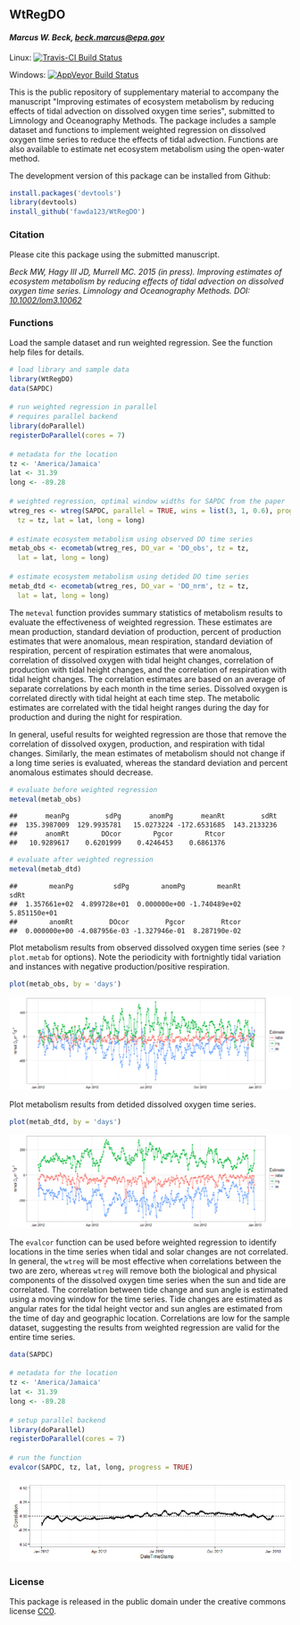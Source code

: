 
## WtRegDO

#### *Marcus W. Beck, beck.marcus@epa.gov*

Linux: [![Travis-CI Build Status](https://travis-ci.org/fawda123/WtRegDO.svg?branch=master)](https://travis-ci.org/fawda123/WtRegDO)

Windows: [![AppVeyor Build Status](https://ci.appveyor.com/api/projects/status/github/fawda123/WtRegDO?branch=master)](https://ci.appveyor.com/project/fawda123/WtRegDO)

This is the public repository of supplementary material to accompany the manuscript "Improving estimates of ecosystem metabolism by reducing effects of tidal advection on dissolved oxygen time series", submitted to Limnology and Oceanography Methods.  The package includes a sample dataset and functions to implement weighted regression on dissolved oxygen time series to reduce the effects of tidal advection.  Functions are also available to estimate net ecosystem metabolism using the open-water method.  

The development version of this package can be installed from Github:


```r
install.packages('devtools')
library(devtools)
install_github('fawda123/WtRegDO')
```

### Citation

Please cite this package using the submitted manuscript.

*Beck MW, Hagy III JD, Murrell MC. 2015 (in press). Improving estimates of ecosystem metabolism by reducing effects of tidal advection on dissolved oxygen time series. Limnology and Oceanography Methods. DOI: [10.1002/lom3.10062](http://onlinelibrary.wiley.com/doi/10.1002/lom3.10062/abstract)*

### Functions

Load the sample dataset and run weighted regression.  See the function help files for details.


```r
# load library and sample data
library(WtRegDO)
data(SAPDC)

# run weighted regression in parallel
# requires parallel backend
library(doParallel)
registerDoParallel(cores = 7)

# metadata for the location
tz <- 'America/Jamaica'
lat <- 31.39
long <- -89.28

# weighted regression, optimal window widths for SAPDC from the paper
wtreg_res <- wtreg(SAPDC, parallel = TRUE, wins = list(3, 1, 0.6), progress = TRUE, 
  tz = tz, lat = lat, long = long)

# estimate ecosystem metabolism using observed DO time series
metab_obs <- ecometab(wtreg_res, DO_var = 'DO_obs', tz = tz, 
  lat = lat, long = long)

# estimate ecosystem metabolism using detided DO time series
metab_dtd <- ecometab(wtreg_res, DO_var = 'DO_nrm', tz = tz, 
  lat = lat, long = long)
```

The `meteval` function provides summary statistics of metabolism results to evaluate the effectiveness of weighted regression.  These estimates are mean production, standard deviation of production, percent of production estimates that were anomalous, mean respiration, standard deviation of respiration, percent of respiration estimates that were anomalous, correlation of dissolved oxygen with tidal height changes, correlation of production with tidal height changes, and the correlation of respiration with tidal height changes.  The correlation estimates are based on an average of separate correlations by each month in the time series.  Dissolved oxygen is correlated directly with tidal height at each time step.  The metabolic estimates are correlated with the tidal height ranges during the day for production and during the night for respiration.  

In general, useful results for weighted regression are those that remove the correlation of dissolved oxygen, production, and respiration with tidal changes.  Similarly, the mean estimates of metabolism should not change if a long time series is evaluated, whereas the standard deviation and percent anomalous estimates should decrease.



```r
# evaluate before weighted regression
meteval(metab_obs)
```

```
##       meanPg         sdPg       anomPg       meanRt         sdRt 
##  135.3987009  129.9935781   15.0273224 -172.6531685  143.2133236 
##       anomRt        DOcor        Pgcor        Rtcor 
##   10.9289617    0.6201999    0.4246453    0.6861376
```

```r
# evaluate after weighted regression
meteval(metab_dtd)
```

```
##        meanPg          sdPg        anomPg        meanRt          sdRt 
##  1.357661e+02  4.899728e+01  0.000000e+00 -1.740489e+02  5.851150e+01 
##        anomRt         DOcor         Pgcor         Rtcor 
##  0.000000e+00 -4.087956e-03 -1.327946e-01  8.287190e-02
```

Plot metabolism results from observed dissolved oxygen time series (see `?plot.metab` for options).  Note the periodicity with fortnightly tidal variation and instances with negative production/positive respiration.


```r
plot(metab_obs, by = 'days')
```

![](README_files/figure-html/unnamed-chunk-5-1.png) 

Plot metabolism results from detided dissolved oxygen time series.


```r
plot(metab_dtd, by = 'days')
```

![](README_files/figure-html/unnamed-chunk-7-1.png) 

The `evalcor` function can be used before weighted regression to identify locations in the time series when tidal and solar changes are not correlated.  In general, the `wtreg` will be most effective when correlations between the two are zero, whereas `wtreg` will remove both the biological and physical components of the dissolved oxygen time series when the sun and tide are correlated.   The correlation between tide change and sun angle is estimated using a moving window for the time series.  Tide changes are estimated as angular rates for the tidal height vector and sun angles are estimated from the time of day and geographic location.  Correlations are low for the sample dataset, suggesting the results from weighted regression are valid for the entire time series.


```r
data(SAPDC)

# metadata for the location
tz <- 'America/Jamaica'
lat <- 31.39
long <- -89.28

# setup parallel backend
library(doParallel)
registerDoParallel(cores = 7)

# run the function
evalcor(SAPDC, tz, lat, long, progress = TRUE)
```

![](README_files/figure-html/evalcor_ex.png) 

### License

This package is released in the public domain under the creative commons license [CC0](https://tldrlegal.com/license/creative-commons-cc0-1.0-universal). 
